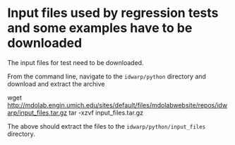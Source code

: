 # Input files used by regression tests and some examples have to be downloaded

The input files for test need to be downloaded.

From the command line, navigate to the `idwarp/python` directory and download and extract the archive

wget http://mdolab.engin.umich.edu/sites/default/files/mdolabwebsite/repos/idwarp/input_files.tar.gz
tar -xzvf input_files.tar.gz

The above should extract the files to the `idwarp/python/input_files` directory.